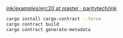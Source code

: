 [ink/examples/erc20 at master · paritytech/ink](https://github.com/paritytech/ink/tree/master/examples/erc20)

```sh
cargo install cargo-contract --force
cargo contract build
cargo contract generate-metadata
```